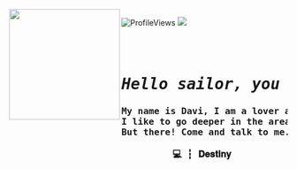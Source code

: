 <img align="left" height="200" src="https://media.giphy.com/media/ao9DUiTKH60XS/giphy.gif"/>
<p align="left"><img src="https://komarev.com/ghpvc/?username=Sw3tch&color=e39427" alt="ProfileViews" />
<img src="https://img.shields.io/badge/Programmer-808080?style=flat-square&logo=visual-studio"/> </p>

<pre align="center">
<h1 align="center">
<em>Hello sailor, you around here?</em>
<h3>My name is Davi, I am a lover and student of programming and hacking. 
I like to go deeper in the area of technology.. 
But there! Come and talk to me.

💻 ┇ 𝐃𝐞𝐬𝐭𝐢𝐧𝐲 <h3>
</h1>
<b>


</b>
</pre>
